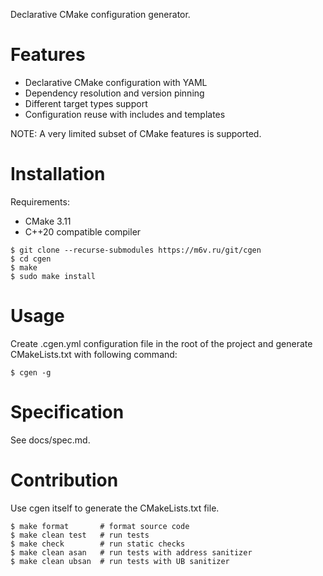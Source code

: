 Declarative CMake configuration generator.

Features
========

*   Declarative CMake configuration with YAML
*   Dependency resolution and version pinning
*   Different target types support
*   Configuration reuse with includes and templates

NOTE: A very limited subset of CMake features is supported.

Installation
============

Requirements:

*   CMake 3.11
*   C++20 compatible compiler

<!-- -->

    $ git clone --recurse-submodules https://m6v.ru/git/cgen
    $ cd cgen
    $ make
    $ sudo make install

Usage
=====

Create .cgen.yml configuration file in the root of the project and generate
CMakeLists.txt with following command:

    $ cgen -g

Specification
=============

See docs/spec.md.

Contribution
============

Use cgen itself to generate the CMakeLists.txt file.

    $ make format       # format source code
    $ make clean test   # run tests
    $ make check        # run static checks
    $ make clean asan   # run tests with address sanitizer
    $ make clean ubsan  # run tests with UB sanitizer
